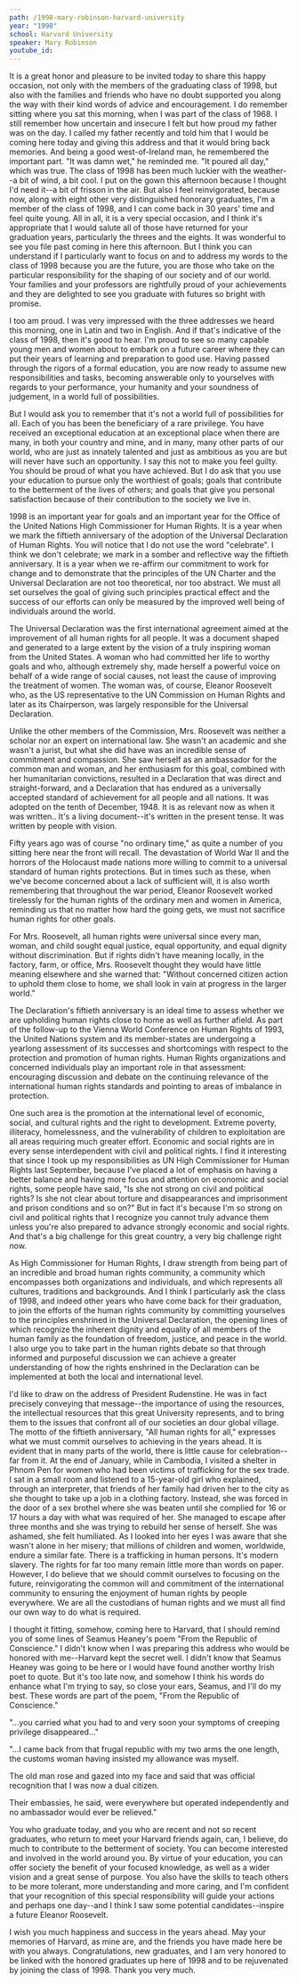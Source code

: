 ```yaml
---
path: /1998-mary-robinson-harvard-university
year: "1998"
school: Harvard University
speaker: Mary Robinson
youtube_id: 
---
```


It is a great honor and pleasure to be invited today to share this happy occasion, not only with the members of the graduating class of 1998, but also with the families and friends who have no doubt supported you along the way with their kind words of advice and encouragement. I do remember sitting where you sat this morning, when I was part of the class of 1968. I still remember how uncertain and insecure I felt but how proud my father was on the day. I called my father recently and told him that I would be coming here today and giving this address and that it would bring back memories. And being a good west-of-Ireland man, he remembered the important part. "It was damn wet," he reminded me. "It poured all day," which was true. The class of 1998 has been much luckier with the weather--a bit of wind, a bit cool. I put on the gown this afternoon because I thought I'd need it--a bit of frisson in the air. But also I feel reinvigorated, because now, along with eight other very distinguished honorary graduates, I'm a member of the class of 1998, and I can come back in 30 years' time and feel quite young. All in all, it is a very special occasion, and I think it's appropriate that I would salute all of those have returned for your graduation years, particularly the threes and the eights. It was wonderful to see you file past coming in here this afternoon. But I think you can understand if I particularly want to focus on and to address my words to the class of 1998 because you are the future, you are those who take on the particular responsibility for the shaping of our society and of our world. Your families and your professors are rightfully proud of your achievements and they are delighted to see you graduate with futures so bright with promise.

I too am proud. I was very impressed with the three addresses we heard this morning, one in Latin and two in English. And if that's indicative of the class of 1998, then it's good to hear. I'm proud to see so many capable young men and women about to embark on a future career where they can put their years of learning and preparation to good use. Having passed through the rigors of a formal education, you are now ready to assume new responsibilities and tasks, becoming answerable only to yourselves with regards to your performance, your humanity and your soundness of judgement, in a world full of possibilities.

But I would ask you to remember that it's not a world full of possibilities for all. Each of you has been the beneficiary of a rare privilege. You have received an exceptional education at an exceptional place when there are many, in both your country and mine, and in many, many other parts of our world, who are just as innately talented and just as ambitious as you are but will never have such an opportunity. I say this not to make you feel guilty. You should be proud of what you have achieved. But I do ask that you use your education to pursue only the worthiest of goals; goals that contribute to the betterment of the lives of others; and goals that give you personal satisfaction because of their contribution to the society we live in.

1998 is an important year for goals and an important year for the Office of the United Nations High Commissioner for Human Rights. It is a year when we mark the fiftieth anniversary of the adoption of the Universal Declaration of Human Rights. You will notice that I do not use the word "celebrate". I think we don't celebrate; we mark in a somber and reflective way the fiftieth anniversary. It is a year when we re-affirm our commitment to work for change and to demonstrate that the principles of the UN Charter and the Universal Declaration are not too theoretical, nor too abstract. We must all set ourselves the goal of giving such principles practical effect and the success of our efforts can only be measured by the improved well being of individuals around the world.

The Universal Declaration was the first international agreement aimed at the improvement of all human rights for all people. It was a document shaped and generated to a large extent by the vision of a truly inspiring woman from the United States. A woman who had committed her life to worthy goals and who, although extremely shy, made herself a powerful voice on behalf of a wide range of social causes, not least the cause of improving the treatment of women. The woman was, of course, Eleanor Roosevelt who, as the US representative to the UN Commission on Human Rights and later as its Chairperson, was largely responsible for the Universal Declaration.

Unlike the other members of the Commission, Mrs. Roosevelt was neither a scholar nor an expert on international law. She wasn't an academic and she wasn't a jurist, but what she did have was an incredible sense of commitment and compassion. She saw herself as an ambassador for the common man and woman, and her enthusiasm for this goal, combined with her humanitarian convictions, resulted in a Declaration that was direct and straight-forward, and a Declaration that has endured as a universally accepted standard of achievement for all people and all nations. It was adopted on the tenth of December, 1948. It is as relevant now as when it was written.. It's a living document--it's written in the present tense. It was written by people with vision.

Fifty years ago was of course "no ordinary time," as quite a number of you sitting here near the front will recall. The devastation of World War II and the horrors of the Holocaust made nations more willing to commit to a universal standard of human rights protections. But in times such as these, when we've become concerned about a lack of sufficient will, it is also worth remembering that throughout the war period, Eleanor Roosevelt worked tirelessly for the human rights of the ordinary men and women in America, reminding us that no matter how hard the going gets, we must not sacrifice human rights for other goals.

For Mrs. Roosevelt, all human rights were universal since every man, woman, and child sought equal justice, equal opportunity, and equal dignity without discrimination. But if rights didn't have meaning locally, in the factory, farm, or office, Mrs. Roosevelt thought they would have little meaning elsewhere and she warned that: "Without concerned citizen action to uphold them close to home, we shall look in vain at progress in the larger world."

The Declaration's fiftieth anniversary is an ideal time to assess whether we are upholding human rights close to home as well as further afield. As part of the follow-up to the Vienna World Conference on Human Rights of 1993, the United Nations system and its member-states are undergoing a yearlong assessment of its successes and shortcomings with respect to the protection and promotion of human rights. Human Rights organizations and concerned individuals play an important role in that assessment: encouraging discussion and debate on the continuing relevance of the international human rights standards and pointing to areas of imbalance in protection.

One such area is the promotion at the international level of economic, social, and cultural rights and the right to development. Extreme poverty, illiteracy, homelessness, and the vulnerability of children to exploitation are all areas requiring much greater effort. Economic and social rights are in every sense interdependent with civil and political rights. I find it interesting that since I took up my responsibilities as UN High Commissioner for Human Rights last September, because I've placed a lot of emphasis on having a better balance and having more focus and attention on economic and social rights, some people have said, "Is she not strong on civil and political rights? Is she not clear about torture and disappearances and imprisonment and prison conditions and so on?" But in fact it's because I'm so strong on civil and political rights that I recognize you cannot truly advance them unless you're also prepared to advance strongly economic and social rights. And that's a big challenge for this great country, a very big challenge right now.

As High Commissioner for Human Rights, I draw strength from being part of an incredible and broad human rights community, a community which encompasses both organizations and individuals, and which represents all cultures, traditions and backgrounds. And I think I particularly ask the class of 1998, and indeed other years who have come back for their graduation, to join the efforts of the human rights community by committing yourselves to the principles enshrined in the Universal Declaration, the opening lines of which recognize the inherent dignity and equality of all members of the human family as the foundation of freedom, justice, and peace in the world. I also urge you to take part in the human rights debate so that through informed and purposeful discussion we can achieve a greater understanding of how the rights enshrined in the Declaration can be implemented at both the local and international level.

I'd like to draw on the address of President Rudenstine. He was in fact precisely conveying that message--the importance of using the resources, the intellectual resources that this great University represents, and to bring them to the issues that confront all of our societies an dour global village. The motto of the fiftieth anniversary, "All human rights for all," expresses what we must commit ourselves to achieving in the years ahead. It is evident that in many parts of the world, there is little cause for celebration--far from it. At the end of January, while in Cambodia, I visited a shelter in Phnom Pen for women who had been victims of trafficking for the sex trade. I sat in a small room and listened to a 15-year-old girl who explained, through an interpreter, that friends of her family had driven her to the city as she thought to take up a job in a clothing factory. Instead, she was forced in the door of a sex brothel where she was beaten until she complied for 16 or 17 hours a day with what was required of her. She managed to escape after three months and she was trying to rebuild her sense of herself. She was ashamed, she felt humiliated. As I looked into her eyes I was aware that she wasn't alone in her misery; that millions of children and women, worldwide, endure a similar fate. There is a trafficking in human persons. It's modern slavery. The rights for far too many remain little more than words on paper. However, I do believe that we should commit ourselves to focusing on the future, reinvigorating the common will and commitment of the international community to ensuring the enjoyment of human rights by people everywhere. We are all the custodians of human rights and we must all find our own way to do what is required.

I thought it fitting, somehow, coming here to Harvard, that I should remind you of some lines of Seamus Heaney's poem "From the Republic of Conscience." I didn't know when I was preparing this address who would be honored with me--Harvard kept the secret well. I didn't know that Seamus Heaney was going to be here or I would have found another worthy Irish poet to quote. But it's too late now, and somehow I think his words do enhance what I'm trying to say, so close your ears, Seamus, and I'll do my best. These words are part of the poem, "From the Republic of Conscience."

"...you carried what you had to and very soon 
your symptoms of creeping privilege disappeared..."

"...I came back from that frugal republic 
with my two arms the one length, the customs woman 
having insisted my allowance was myself.

The old man rose and gazed into my face 
and said that was official recognition 
that I was now a dual citizen.

Their embassies, he said, were everywhere 
but operated independently 
and no ambassador would ever be relieved."

You who graduate today, and you who are recent and not so recent graduates, who return to meet your Harvard friends again, can, I believe, do much to contribute to the betterment of society. You can become interested and involved in the world around you. By virtue of your education, you can offer society the benefit of your focused knowledge, as well as a wider vision and a great sense of purpose. You also have the skills to teach others to be more tolerant, more understanding and more caring, and I'm confident that your recognition of this special responsibility will guide your actions and perhaps one day--and I think I saw some potential candidates--inspire a future Eleanor Roosevelt.

I wish you much happiness and success in the years ahead. May your memories of Harvard, as mine are, and the friends you have made here be with you always. Congratulations, new graduates, and I am very honored to be linked with the honored graduates up here of 1998 and to be rejuvenated by joining the class of 1998. Thank you very much.